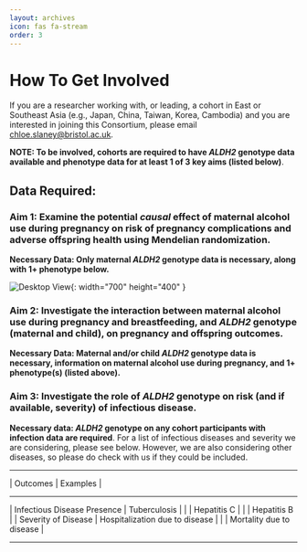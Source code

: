 ```yaml
---
layout: archives
icon: fas fa-stream
order: 3
---
```


# How To Get Involved
If you are a researcher working with, or leading, a cohort in East or Southeast Asia (e.g., Japan, China, Taiwan, Korea, Cambodia) and you are interested in joining this Consortium, please email chloe.slaney@bristol.ac.uk. 

**NOTE: To be involved, cohorts are required to have *ALDH2* genotype data available and phenotype data for at least 1 of 3 key aims (listed below)**. 

## Data Required:
### Aim 1: Examine the potential *causal* effect of maternal alcohol use during pregnancy on risk of pregnancy complications and adverse offspring health using Mendelian randomization. 

**Necessary Data: Only maternal *ALDH2* genotype data is necessary, along with 1+ phenotype below.** 

![Desktop View](/assets/img/sample/Aim1_List.png){: width="700" height="400" }

### Aim 2: Investigate the interaction between maternal alcohol use during pregnancy and breastfeeding, and *ALDH2* genotype (maternal and child), on pregnancy and offspring outcomes. 

**Necessary Data: Maternal and/or child *ALDH2* genotype data is necessary, information on maternal alcohol use during pregnancy, and 1+ phenotype(s) (listed above).** 

### Aim 3: Investigate the role of *ALDH2* genotype on risk (and if available, severity) of infectious disease. 

**Necessary data: *ALDH2* genotype on any cohort participants with infection data are required**. For a list of infectious diseases and severity we are considering, please see below. However, we are also considering other diseases, so please do check with us if they could be included.
________________________________________________________________
|         Outcomes            |            Examples            |
________________________________________________________________
| Infectious Disease Presence | Tuberculosis                   |
|                             | Hepatitis C                    |
|                             | Hepatitis B                    |
| Severity of Disease         | Hospitalization due to disease |
|                             | Mortality due to disease       |
________________________________________________________________
